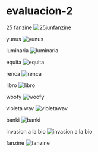 # evaluacion-2
25 fanzine
![25junfanzine](https://github.com/user-attachments/assets/1397987f-f8d5-40bf-9851-26f879ca9223)

yunus
![yunus](https://github.com/user-attachments/assets/7dc35030-83f3-414d-8a30-3da2fa7a26a0)

luminaria
![luminaria](https://github.com/user-attachments/assets/09189e52-1e6b-45d4-a46f-5edf5f0b0fe0)

equita
![equita](https://github.com/user-attachments/assets/7a75d0ce-82e8-45c0-b0d1-3556afbf298a)

renca
![renca](https://github.com/user-attachments/assets/62ca4b74-b8ad-4682-b7bf-1b284b9e7b69)

libro
![libro](https://github.com/user-attachments/assets/90a63085-7057-43ed-aa09-c3c577326781)

woofy
![woofy](https://github.com/user-attachments/assets/c045dbee-ed40-40e0-ac7e-397145706ab2)

violeta wav
![violetawav](https://github.com/user-attachments/assets/50be353f-ca53-413f-b5bc-74444e95a2ef)

banki 
![banki](https://github.com/user-attachments/assets/4848724e-caab-4c91-9623-fcefd3b5b1b8)

invasion a la bio
![invasion a la bio](https://github.com/user-attachments/assets/2decd70a-6ee7-4fc4-806e-9b60029ea16a)

fanzine
![fanzine](https://github.com/user-attachments/assets/97e982e6-0f0a-446d-a301-3f94ddaaefe3)
